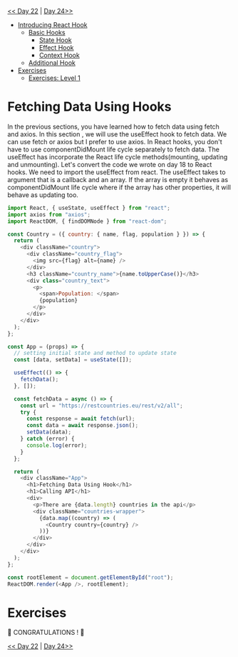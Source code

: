 [<< Day 22](../22_Form_Using_Hooks/22_form_using_hooks.md) | [Day 24>>](../24_projects/24_projects.md)

- [Introducing React Hook](#introducing-react-hook)
  - [Basic Hooks](#basic-hooks)
    - [State Hook](#state-hook)
    - [Effect Hook](#effect-hook)
    - [Context Hook](#context-hook)
  - [Additional Hook](#additional-hook)
- [Exercises](#exercises)
  - [Exercises: Level 1](#exercises-level-1)

# Fetching Data Using Hooks

In the previous sections, you have learned how to fetch data using fetch and axios. In this section , we will use the useEffect hook to fetch data. We can use fetch or axios but I prefer to use axios. In React hooks, you don't have to use componentDidMount life cycle separately to fetch data. The useEffect has incorporate the React life cycle methods(mounting, updating and unmounting). Let's convert the code we wrote on day 18 to React hooks. We need to import the useEffect from react. The useEffect takes to argument that is a callback and an array. If the array is empty it behaves as componentDidMount life cycle where if the array has other properties, it will behave as updating too.

```js
import React, { useState, useEffect } from "react";
import axios from "axios";
import ReactDOM, { findDOMNode } from "react-dom";

const Country = ({ country: { name, flag, population } }) => {
  return (
    <div className="country">
      <div className="country_flag">
        <img src={flag} alt={name} />
      </div>
      <h3 className="country_name">{name.toUpperCase()}</h3>
      <div class="country_text">
        <p>
          <span>Population: </span>
          {population}
        </p>
      </div>
    </div>
  );
};

const App = (props) => {
  // setting initial state and method to update state
  const [data, setData] = useState([]);

  useEffect(() => {
    fetchData();
  }, []);

  const fetchData = async () => {
    const url = "https://restcountries.eu/rest/v2/all";
    try {
      const response = await fetch(url);
      const data = await response.json();
      setData(data);
    } catch (error) {
      console.log(error);
    }
  };

  return (
    <div className="App">
      <h1>Fetching Data Using Hook</h1>
      <h1>Calling API</h1>
      <div>
        <p>There are {data.length} countries in the api</p>
        <div className="countries-wrapper">
          {data.map((country) => (
            <Country country={country} />
          ))}
        </div>
      </div>
    </div>
  );
};

const rootElement = document.getElementById("root");
ReactDOM.render(<App />, rootElement);
```

# Exercises

🎉 CONGRATULATIONS ! 🎉

[<< Day 22](../22_Form_Using_Hooks/22_form_using_hooks.md) | [Day 24>>](../24_projects/24_projects.md)

